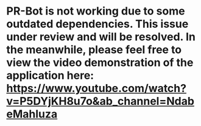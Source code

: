 # PR-Bot is not working due to some outdated dependencies. This issue under review and will be resolved. In the meanwhile, please feel free to view the video demonstration of the application here: https://www.youtube.com/watch?v=P5DYjKH8u7o&ab_channel=NdabeMahluza
